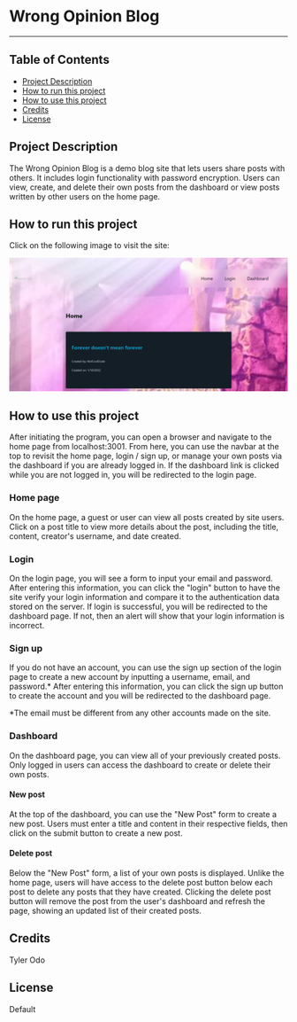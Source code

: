 
# Wrong Opinion Blog

---

## Table of Contents

- [Project Description](#project-description)
- [How to run this project](#how-to-run-this-project)
- [How to use this project](#how-to-use-this-project)
- [Credits](#credits)
- [License](#license)

## Project Description

The Wrong Opinion Blog is a demo blog site that lets users share posts with others. It includes login functionality with password encryption. Users can view, create, and delete their own posts from the dashboard or view posts written by other users on the home page.

## How to run this project

Click on the following image to visit the site:

[![Wrong Opinion Blog - demo](</public/assets/images/wrong opinion blog - demo image.png>)](https://wrongopinionblog.onrender.com)

## How to use this project

After initiating the program, you can open a browser and navigate to the home page from localhost:3001. From here, you can use the navbar at the top to revisit the home page, login / sign up, or manage your own posts via the dashboard if you are already logged in. If the dashboard link is clicked while you are not logged in, you will be redirected to the login page.

### Home page

On the home page, a guest or user can view all posts created by site users. Click on a post title to view more details about the post, including the title, content, creator's username, and date created.

### Login

On the login page, you will see a form to input your email and password. After entering this information, you can click the "login" button to have the site verify your login information and compare it to the authentication data stored on the server. If login is successful, you will be redirected to the dashboard page. If not, then an alert will show that your login information is incorrect.

### Sign up

If you do not have an account, you can use the sign up section of the login page to create a new account by inputting a username, email, and password.* After entering this information, you can click the sign up button to create the account and you will be redirected to the dashboard page.

*The email must be different from any other accounts made on the site.

### Dashboard

On the dashboard page, you can view all of your previously created posts. Only logged in users can access the dashboard to create or delete their own posts.

#### New post

At the top of the dashboard, you can use the "New Post" form to create a new post. Users must enter a title and content in their respective fields, then click on the submit button to create a new post.

#### Delete post

Below the "New Post" form, a list of your own posts is displayed. Unlike the home page, users will have access to the delete post button below each post to delete any posts that they have created. Clicking the delete post button will remove the post from the user's dashboard and refresh the page, showing an updated list of their created posts.

## Credits

Tyler Odo

## License

Default
